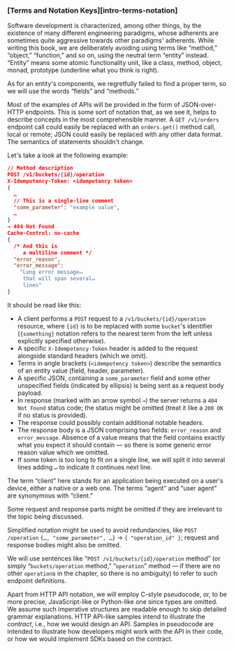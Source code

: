 ### [Terms and Notation Keys][intro-terms-notation]

Software development is characterized, among other things, by the existence of many different engineering paradigms, whose adherents are sometimes quite aggressive towards other paradigms' adherents. While writing this book, we are deliberately avoiding using terms like “method,” “object,” “function,” and so on, using the neutral term “entity” instead. “Entity” means some atomic functionality unit, like a class, method, object, monad, prototype (underline what you think is right).

As for an entity's components, we regretfully failed to find a proper term, so we will use the words “fields” and “methods.”

Most of the examples of APIs will be provided in the form of JSON-over-HTTP endpoints. This is some sort of notation that, as we see it, helps to describe concepts in the most comprehensible manner. A `GET /v1/orders` endpoint call could easily be replaced with an `orders.get()` method call, local or remote; JSON could easily be replaced with any other data format. The semantics of statements shouldn't change.

Let's take a look at the following example:

```json
// Method description
POST /v1/buckets/{id}/operation
X-Idempotency-Token: <idempotency token>
{
  …
  // This is a single-line comment
  "some_parameter": "example value",
  …
}
→ 404 Not Found
Cache-Control: no-cache
{
  /* And this is
     a multiline comment */
  "error_reason",
  "error_message":
    "Long error message↵
     that will span several↵
     lines"
}
```

It should be read like this:
  * A client performs a `POST` request to a `/v1/buckets/{id}/operation` resource, where `{id}` is to be replaced with some `bucket`'s identifier (`{something}` notation refers to the nearest term from the left unless explicitly specified otherwise).
  * A specific `X-Idempotency-Token` header is added to the request alongside standard headers (which we omit).
  * Terms in angle brackets (`<idempotency token>`) describe the semantics of an entity value (field, header, parameter).
  * A specific JSON, containing a `some_parameter` field and some other unspecified fields (indicated by ellipsis) is being sent as a request body payload.
  * In response (marked with an arrow symbol `→`) the server returns a `404 Not Found` status code; the status might be omitted (treat it like a `200 OK` if no status is provided).
  * The response could possibly contain additional notable headers.
  * The response body is a JSON comprising two fields: `error_reason` and `error_message`. Absence of a value means that the field contains exactly what you expect it should contain — so there is some generic error reason value which we omitted.
  * If some token is too long to fit on a single line, we will split it into several lines adding `↵` to indicate it continues next line.

The term “client” here stands for an application being executed on a user's device, either a native or a web one. The terms “agent” and “user agent” are synonymous with “client.”

Some request and response parts might be omitted if they are irrelevant to the topic being discussed.

Simplified notation might be used to avoid redundancies, like `POST /operation` `{…, "some_parameter", …}` → `{ "operation_id" }`; request and response bodies might also be omitted.

We will use sentences like “`POST /v1/buckets/{id}/operation` method” (or simply “`buckets/operation` method,” “`operation`” method — if there are no other `operation`s in the chapter, so there is no ambiguity) to refer to such endpoint definitions.

Apart from HTTP API notation, we will employ C-style pseudocode, or, to be more precise, JavaScript-like or Python-like one since types are omitted. We assume such imperative structures are readable enough to skip detailed grammar explanations. HTTP API-like samples intend to illustrate the *contract*, i.e., how we would design an API. Samples in pseudocode are intended to illustrate how developers might work with the API in their code, or how we would implement SDKs based on the contract.
